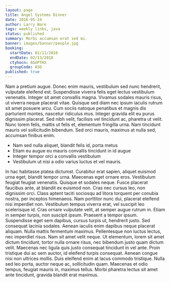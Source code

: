 ```yaml
---
layout: page
title: Angel Systems Dinner
date: 2016-05-24
author: Larry Ware
tags: weekly links, java
status: published
summary: Morbi accumsan erat sed mi.
banner: images/banner/people.jpg
booking:
  startDate: 02/11/2018
  endDate: 02/13/2018
  ctyhocn: AGUPTHX
  groupCode: ASD
published: true
---
```

Nam a pretium augue. Donec enim mauris, vestibulum sed nunc hendrerit, vulputate eleifend est. Suspendisse viverra felis eget lectus vestibulum venenatis. Integer sit amet convallis magna. Vivamus sodales mauris risus, ut viverra neque placerat vitae. Quisque sed diam nec ipsum iaculis rutrum sit amet posuere arcu. Cum sociis natoque penatibus et magnis dis parturient montes, nascetur ridiculus mus. Integer gravida elit eu purus dignissim placerat. Sed nibh velit, facilisis vel tincidunt ac, pharetra ut velit. Nunc lorem felis, mattis ut felis et, elementum fringilla urna. Nam tincidunt mauris vel sollicitudin bibendum. Sed orci mauris, maximus at nulla sed, accumsan finibus enim.

* Nam sed nulla aliquet, blandit felis id, porta metus
* Etiam eu augue eu mauris convallis tincidunt in id augue
* Integer tempor orci a convallis vestibulum
* Vestibulum ut nisi a odio varius luctus et vel mauris.

In hac habitasse platea dictumst. Curabitur erat sapien, aliquet euismod urna eget, blandit tempor urna. Maecenas eget ornare eros. Vestibulum feugiat feugiat venenatis. Quisque et sodales neque. Fusce placerat faucibus ante, at blandit ex euismod non. Cras nec cursus leo, non dignissim orci. Class aptent taciti sociosqu ad litora torquent per conubia nostra, per inceptos himenaeos. Nam porttitor nunc dui, placerat eleifend nisi imperdiet non. Vestibulum tempus viverra erat, vel suscipit leo scelerisque id. Cras ornare vulputate velit, at semper augue rutrum in. Etiam in semper turpis, non suscipit ipsum. Praesent a tempor ipsum. Suspendisse eget sem dapibus, cursus turpis ut, hendrerit justo. Sed consequat lacinia sodales.
Aenean iaculis enim dapibus neque placerat aliquam. Nulla mattis fermentum maximus. Pellentesque non luctus lectus, nec imperdiet risus. Nam sit amet velit neque. Ut elementum, lorem sit amet dictum tincidunt, tortor nulla ornare risus, nec bibendum justo quam dictum velit. Maecenas nec ligula quis justo consequat tincidunt in vel ante. Proin tristique dui ac sem auctor, id eleifend turpis consequat. Aenean congue nisi non ultrices mollis. Duis eleifend enim at lacus commodo tristique. Nulla sed leo porta, auctor neque ac, sollicitudin quam. Maecenas et odio tempus, feugiat mauris in, maximus tellus. Morbi pharetra lectus sit amet ante tincidunt, gravida blandit erat maximus.
